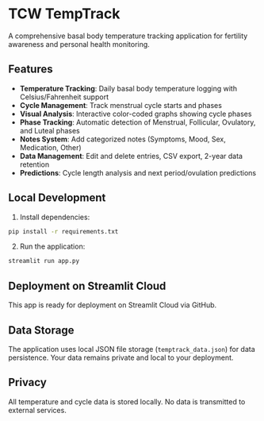 # TCW TempTrack

A comprehensive basal body temperature tracking application for fertility awareness and personal health monitoring.

## Features

- **Temperature Tracking**: Daily basal body temperature logging with Celsius/Fahrenheit support
- **Cycle Management**: Track menstrual cycle starts and phases
- **Visual Analysis**: Interactive color-coded graphs showing cycle phases
- **Phase Tracking**: Automatic detection of Menstrual, Follicular, Ovulatory, and Luteal phases
- **Notes System**: Add categorized notes (Symptoms, Mood, Sex, Medication, Other)
- **Data Management**: Edit and delete entries, CSV export, 2-year data retention
- **Predictions**: Cycle length analysis and next period/ovulation predictions

## Local Development

1. Install dependencies:
```bash
pip install -r requirements.txt
```

2. Run the application:
```bash
streamlit run app.py
```

## Deployment on Streamlit Cloud

This app is ready for deployment on Streamlit Cloud via GitHub.

## Data Storage

The application uses local JSON file storage (`temptrack_data.json`) for data persistence. Your data remains private and local to your deployment.

## Privacy

All temperature and cycle data is stored locally. No data is transmitted to external services.